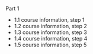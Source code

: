 Part 1

- 1.1 course information, step 1
- 1.2 course information, step 2
- 1.3 course information, step 3
- 1.4 course information, step 4
- 1.5 course information, step 5
